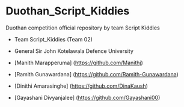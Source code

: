 # Duothan_Script_Kiddies
Duothan competition official repository by team Script Kiddies


- Team Script_Kiddies (Team 02)
- General Sir John Kotelawala Defence University

- [Manith Marapperuma] (https://github.com/Manithj)
- [Ramith Gunawardana] (https://github.com/Ramith-Gunawardana)
- [Dinithi Amarasinghe] (https://github.com/DinaKaush)
- [Gayashani Divyanjalee] (https://github.com/Gayashani00)
